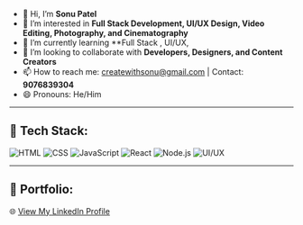 - 👋 Hi, I’m **Sonu Patel**
- 👀 I’m interested in **Full Stack Development, UI/UX Design, Video Editing, Photography, and Cinematography**
- 🌱 I’m currently learning **Full Stack , UI/UX,
- 💞 I’m looking to collaborate with **Developers, Designers, and Content Creators**
- 📫 How to reach me: [createwithsonu@gmail.com](mailto:createwithsonu@gmail.com) | Contact: **9076839304**
- 😄 Pronouns: He/Him

---

## 🔹 Tech Stack:
![HTML](https://img.shields.io/badge/HTML-E34F26?style=flat&logo=html5&logoColor=white)
![CSS](https://img.shields.io/badge/CSS-1572B6?style=flat&logo=css3&logoColor=white)
![JavaScript](https://img.shields.io/badge/JavaScript-F7DF1E?style=flat&logo=javascript&logoColor=black)
![React](https://img.shields.io/badge/React-61DAFB?style=flat&logo=react&logoColor=black)
![Node.js](https://img.shields.io/badge/Node.js-339933?style=flat&logo=node.js&logoColor=white)
![UI/UX](https://img.shields.io/badge/UI%2FUX-Design-ff69b4?style=flat)

---

## 🔹 Portfolio:

🌐 [View My LinkedIn Profile](https://www.linkedin.com/in/createwithsonupatel)

